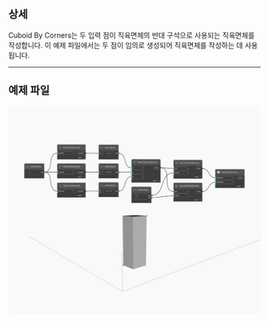 ## 상세
Cuboid By Corners는 두 입력 점이 직육면체의 반대 구석으로 사용되는 직육면체를 작성합니다. 이 예제 파일에서는 두 점이 임의로 생성되어 직육면체를 작성하는 데 사용됩니다.
___
## 예제 파일

![ByCorners](./Autodesk.DesignScript.Geometry.Cuboid.ByCorners_img.jpg)

